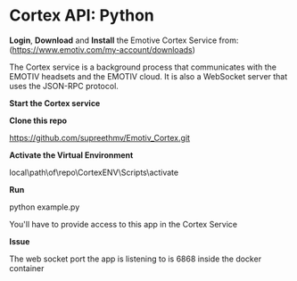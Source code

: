 # Cortex API: Python

**Login**, **Download** and **Install** the Emotive Cortex Service from:
(https://www.emotiv.com/my-account/downloads)

The Cortex service is a background process that communicates with the EMOTIV headsets and the EMOTIV cloud. It is also a WebSocket  server that uses the JSON-RPC protocol.


**Start the Cortex service**



**Clone this repo**

https://github.com/supreethmv/Emotiv_Cortex.git


**Activate the Virtual Environment**

local\path\of\repo\CortexENV\Scripts\activate


**Run**

python example.py

You'll have to provide access to this app in the Cortex Service 


**Issue**

The web socket port the app is listening to is 6868 inside the docker container